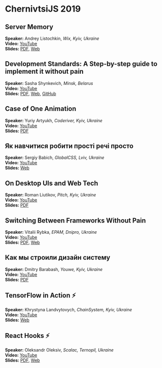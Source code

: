 # ChernivtsiJS 2019

## Server Memory

**Speaker:** Andrey Listochkin, _Wix, Kyiv, Ukraine_  
**Video:** [YouTube]()  
**Slides:** [PDF](https://github.com/denysdovhan/chernivtsijs-2019-slides/raw/master/pdf/server-memory.pdf), [Web](https://speakerdeck.com/listochkin/server-memory-chernivtsi-js-2019)

## Development Standards: A Step-by-step guide to implement it without pain

**Speaker:** Sasha Shynkevich, _Minsk, Belarus_  
**Video:** [YouTube]()  
**Slides:** [PDF](https://github.com/denysdovhan/chernivtsijs-2019-slides/raw/master/pdf/development-guidlines.pdf), [Web](https://neesoglasnaja.github.io/ChernivtsiJS_2019), [GitHub](https://github.com/neesoglasnaja/ChernivtsiJS_2019)

## Case of One Animation

**Speaker:** Yuriy Artyukh, _Coderiver, Kyiv, Ukraine_  
**Video:** [YouTube]()  
**Slides:** [PDF](https://github.com/denysdovhan/chernivtsijs-2019-slides/raw/master/pdf/case-of-animation.pdf)

## Як навчитися робити прості речі просто

**Speaker:** Sergiy Babich, _GlobalCSS, Lviv, Ukraine_  
**Video:** [YouTube]()  
**Slides:** [Web](https://babichss.github.io/how-to-make-it-simple)

## On Desktop UIs and Web Tech

**Speaker:** Roman Liutikov, _Pitch, Kyiv, Ukraine_  
**Video:** [YouTube]()  
**Slides:** [PDF](https://github.com/denysdovhan/chernivtsijs-2019-slides/raw/master/pdf/desktop-ui-and-web-tech.pdf)

## Switching Between Frameworks Without Pain

**Speaker:** Vitalii Rybka, _EPAM, Dnipro, Ukraine_  
**Video:** [YouTube]()  
**Slides:** [PDF](https://github.com/denysdovhan/chernivtsijs-2019-slides/raw/master/pdf/switching-bertween-frameworks-without-pain.pdf), [Web](http://var-bin.com/conferences/chernivtsijs2019/shower/)

## Как мы строили дизайн систему

**Speaker:** Dmitry Barabash, _Youwe, Kyiv, Ukraine_  
**Video:** [YouTube]()  
**Slides:** [PDF](https://github.com/denysdovhan/chernivtsijs-2019-slides/raw/master/pdf/how-we-built-design-system.pdf)

## TensorFlow in Action ⚡️

**Speaker:** Khrystyna Landvytovych, _ChainSystem, Kyiv, Ukraine_  
**Video:** [YouTube]()  
**Slides:** [Web](https://slides.com/crofty/action)

## React Hooks ⚡️

**Speaker:** Oleksandr Oleksiv, _Scalac, Ternopil, Ukraine_  
**Video:** [YouTube]()  
**Slides:** [PDF](https://github.com/denysdovhan/chernivtsijs-2019-slides/raw/master/pdf/react-hooks.pdf), [Web](https://docs.google.com/presentation/d/1sqKMy2BrgpwEPQ-Q1RE-ofhM0j33-UDiWHoOzdCgvxw/edit)
